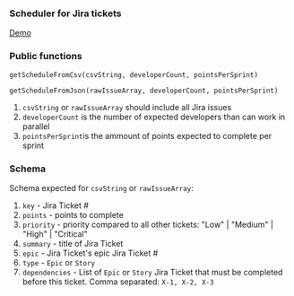 ### Scheduler for Jira tickets

[Demo](https://m-thompson-code.github.io/jira-story-scheduler/)

### Public functions

`getScheduleFromCsv(csvString, developerCount, pointsPerSprint)`

`getScheduleFromJson(rawIssueArray, developerCount, pointsPerSprint)`

1. `csvString` or `rawIssueArray` should include all Jira issues
2. `developerCount` is the number of expected developers than can work in parallel
3. `pointsPerSprint`is the ammount of points expected to complete per sprint

### Schema

Schema expected for `csvString` or `rawIssueArray`:

1. `key` - Jira Ticket #
2. `points` - points to complete
3. `priority` - priority compared to all other tickets: "Low" | "Medium" | "High" | "Critical"
4. `summary` - title of Jira Ticket
5. `epic` - Jira Ticket's epic Jira Ticket #
6. `type` - `Epic` or `Story`
7. `dependencies` - List of `Epic` or `Story` Jira Ticket that must be completed before this ticket. Comma separated: `X-1, X-2, X-3`
